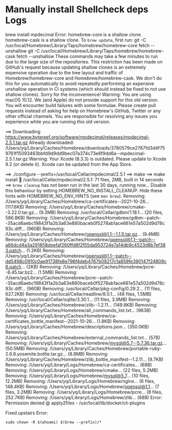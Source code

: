 # Manually install Shellcheck deps Logs

brew install mpdecimal
Error:
  homebrew-core is a shallow clone.
  homebrew-cask is a shallow clone.
To `brew update`, first run:
  git -C /usr/local/Homebrew/Library/Taps/homebrew/homebrew-core fetch --unshallow
  git -C /usr/local/Homebrew/Library/Taps/homebrew/homebrew-cask fetch --unshallow
These commands may take a few minutes to run due to the large size of the repositories.
This restriction has been made on GitHub's request because updating shallow
clones is an extremely expensive operation due to the tree layout and traffic of
Homebrew/homebrew-core and Homebrew/homebrew-cask. We don't do this for you
automatically to avoid repeatedly performing an expensive unshallow operation in
CI systems (which should instead be fixed to not use shallow clones). Sorry for
the inconvenience!
Warning: You are using macOS 10.12.
We (and Apple) do not provide support for this old version.
You will encounter build failures with some formulae.
Please create pull requests instead of asking for help on Homebrew's GitHub,
Twitter or any other official channels. You are responsible for resolving
any issues you experience while you are running this
old version.

==> Downloading <https://www.bytereef.org/software/mpdecimal/releases/mpdecimal-2.5.1.tar.gz>
Already downloaded: /Users/yq/Library/Caches/Homebrew/downloads/3780579ce2767fd3d4f759761f15093463bbfd9d9dd9bec07a374c73e6f9dd6a--mpdecimal-2.5.1.tar.gz
Warning: Your Xcode (8.3.3) is outdated.
Please update to Xcode 9.2 (or delete it).
Xcode can be updated from the App Store.

==> ./configure --prefix=/usr/local/Cellar/mpdecimal/2.5.1
==> make
==> make install
🍺  /usr/local/Cellar/mpdecimal/2.5.1: 71 files, 2MB, built in 14 seconds
==> `brew cleanup` has not been run in the last 30 days, running now...
Disable this behaviour by setting HOMEBREW_NO_INSTALL_CLEANUP.
Hide these hints with HOMEBREW_NO_ENV_HINTS (see `man brew`).
Removing: /Users/yq/Library/Caches/Homebrew/ca-certificates--2021-10-26... (117.6KB)
Removing: /Users/yq/Library/Caches/Homebrew/cmake--3.22.0.tar.gz... (9.3MB)
Removing: /usr/local/Cellar/gdbm/1.18.1... (20 files, 586.8KB)
Removing: /Users/yq/Library/Caches/Homebrew/gdbm--patch--35acd6aebc19843f1a2b3a63e880baceb0f5278ab1ace661e57a502d9d78c93c.diff... (960B)
Removing: /Users/yq/Library/Caches/Homebrew/openssl@1.1--1.1.1l.tar.gz... (9.4MB)
Removing: /Users/yq/Library/Caches/Homebrew/openssl@1.1--patch--a66dcd4a3a291858deefaf260ffd8f2f55da953724e7a14db9c4523d8b7ef383.patch... (1.2KB)
Removing: /Users/yq/Library/Caches/Homebrew/openssl@1.1--patch--dd5498c0910c0ae91738fe8e796f4deb4767b08217c1a859fe390147f24809c6.patch... (2KB)
Removing: /Users/yq/Library/Caches/Homebrew/pcre--8.45.tar.bz2... (1.5MB)
Removing: /Users/yq/Library/Caches/Homebrew/pcre--patch--35acd6aebc19843f1a2b3a63e880baceb0f5278ab1ace661e57a502d9d78c93c.diff... (960B)
Removing: /usr/local/Cellar/pkg-config/0.29.2... (11 files, 627.2KB)
Removing: /usr/local/Cellar/readline/8.0.1... (48 files, 1.5MB)
Removing: /usr/local/Cellar/sqlite/3.30.1... (11 files, 3.9MB)
Removing: /Users/yq/Library/Caches/Homebrew/zlib--1.2.11... (149.8KB)
Removing: /Users/yq/Library/Caches/Homebrew/all_commands_list.txt... (963B)
Removing: /Users/yq/Library/Caches/Homebrew/ca-certificates_bottle_manifest--2021-10-26... (1.8KB)
Removing: /Users/yq/Library/Caches/Homebrew/descriptions.json... (350.0KB)
Removing: /Users/yq/Library/Caches/Homebrew/external_commands_list.txt... (57B)
Removing: /Users/yq/Library/Caches/Homebrew/mysql@5.7--5.7.36.tar.gz... (50.5MB)
Removing: /Users/yq/Library/Caches/Homebrew/portable-ruby-2.6.8.yosemite.bottle.tar.gz... (8.8MB)
Removing: /Users/yq/Library/Caches/Homebrew/zlib_bottle_manifest--1.2.11... (9.7KB)
Removing: /Users/yq/Library/Logs/Homebrew/ca-certificates... (68B)
Removing: /Users/yq/Library/Logs/Homebrew/cmake... (22 files, 5.2MB)
Removing: /Users/yq/Library/Logs/Homebrew/mysql@5.7... (10 files, 12.2MB)
Removing: /Users/yq/Library/Logs/Homebrew/nginx... (6 files, 148.4KB)
Removing: /Users/yq/Library/Logs/Homebrew/openssl@1.1... (7 files, 3.2MB)
Removing: /Users/yq/Library/Logs/Homebrew/pcre... (8 files, 252.7KB)
Removing: /Users/yq/Library/Logs/Homebrew/zlib... (68B)
Error: Permission denied @ apply2files - /usr/local/lib/docker/cli-plugins

Fixed upstairs Error:

    sudo chown -R $(whoami) $(brew --prefix)/*
